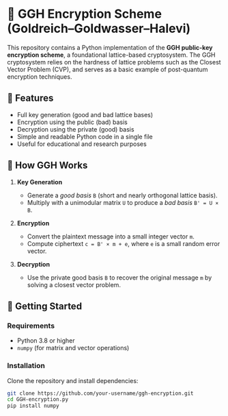 # 🔐 GGH Encryption Scheme (Goldreich–Goldwasser–Halevi)

This repository contains a Python implementation of the **GGH public-key encryption scheme**, a foundational lattice-based cryptosystem. The GGH cryptosystem relies on the hardness of lattice problems such as the Closest Vector Problem (CVP), and serves as a basic example of post-quantum encryption techniques.

## 📌 Features

- Full key generation (good and bad lattice bases)
- Encryption using the public (bad) basis
- Decryption using the private (good) basis
- Simple and readable Python code in a single file
- Useful for educational and research purposes

## 🧠 How GGH Works

1. **Key Generation**  
   - Generate a *good basis* `B` (short and nearly orthogonal lattice basis).
   - Multiply with a unimodular matrix `U` to produce a *bad basis* `B' = U × B`.

2. **Encryption**  
   - Convert the plaintext message into a small integer vector `m`.
   - Compute ciphertext `c = B' × m + e`, where `e` is a small random error vector.

3. **Decryption**  
   - Use the private good basis `B` to recover the original message `m` by solving a closest vector problem.

## 🚀 Getting Started

### Requirements

- Python 3.8 or higher
- `numpy` (for matrix and vector operations)

### Installation

Clone the repository and install dependencies:

```bash
git clone https://github.com/your-username/ggh-encryption.git
cd GGH-encryption.py
pip install numpy

